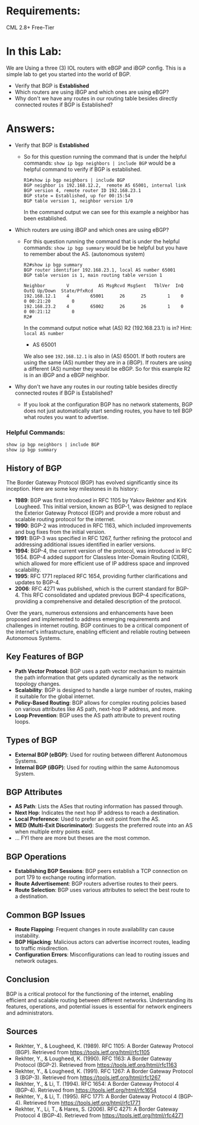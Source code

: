 # Requirements:  
CML 2.8+
Free-Tier

# In this Lab:
We are Using a three (3) IOL routers with eBGP and iBGP config. This is a simple lab to get you started into the world of BGP.

- Verify that BGP is **Established** 
- Which routers are using iBGP and which ones are using eBGP?
- Why don't we have any routes in our routing table besides directly connected routes if BGP is Established?

# Answers:
- Verify that BGP is **Established** 
  - So for this question running the command that is under the helpful commands: `show ip bgp neighbors | include BGP` would be a helpful command to verify if BGP is established.
    ```
    R1#show ip bgp neighbors | include BGP
    BGP neighbor is 192.168.12.2,  remote AS 65001, internal link
    BGP version 4, remote router ID 192.168.23.1
    BGP state = Established, up for 00:15:54
    BGP table version 1, neighbor version 1/0
    ```
    In the command output we can see for this example a neighbor has been established.

- Which routers are using iBGP and which ones are using eBGP?
  - For this question running the command that is under the helpful commands: `show ip bgp summary` would be be helpful but you have to remember about the AS. (autonomous system)
    ```
    R2#show ip bgp summary
    BGP router identifier 192.168.23.1, local AS number 65001
    BGP table version is 1, main routing table version 1

    Neighbor        V           AS MsgRcvd MsgSent   TblVer  InQ OutQ Up/Down  State/PfxRcd
    192.168.12.1    4        65001      26      25        1    0    0 00:21:20        0
    192.168.23.2    4        65002      26      26        1    0    0 00:21:12        0
    R2#
    ```
    In the command output notice what (AS) R2 (192.168.23.1) is in? Hint: `local AS number`
      - AS 65001
    
    We also see `192.168.12.1` is also in (AS) 65001. If both routers are using the same (AS) number they are in a (iBGP). If routers are using a different (AS) number they would be eBGP. So for this example R2 is in an iBGP and a eBGP neighbor.
    
- Why don't we have any routes in our routing table besides directly connected routes if BGP is Established?
  - If you look at the configuration BGP has no network statements, BGP does not just automatically start sending routes, you have to tell BGP what routes you want to advertise.


### Helpful Commands:
```
show ip bgp neighbors | include BGP
show ip bgp summary

```

## History of BGP

The Border Gateway Protocol (BGP) has evolved significantly since its inception. Here are some key milestones in its history:

- **1989**: BGP was first introduced in RFC 1105 by Yakov Rekhter and Kirk Lougheed. This initial version, known as BGP-1, was designed to replace the Exterior Gateway Protocol (EGP) and provide a more robust and scalable routing protocol for the internet.
- **1990**: BGP-2 was introduced in RFC 1163, which included improvements and bug fixes from the initial version.
- **1991**: BGP-3 was specified in RFC 1267, further refining the protocol and addressing additional issues identified in earlier versions.
- **1994**: BGP-4, the current version of the protocol, was introduced in RFC 1654. BGP-4 added support for Classless Inter-Domain Routing (CIDR), which allowed for more efficient use of IP address space and improved scalability.
- **1995**: RFC 1771 replaced RFC 1654, providing further clarifications and updates to BGP-4.
- **2006**: RFC 4271 was published, which is the current standard for BGP-4. This RFC consolidated and updated previous BGP-4 specifications, providing a comprehensive and detailed description of the protocol.

Over the years, numerous extensions and enhancements have been proposed and implemented to address emerging requirements and challenges in internet routing. BGP continues to be a critical component of the internet's infrastructure, enabling efficient and reliable routing between Autonomous Systems.


## Key Features of BGP
- **Path Vector Protocol**: BGP uses a path vector mechanism to maintain the path information that gets updated dynamically as the network topology changes.
- **Scalability**: BGP is designed to handle a large number of routes, making it suitable for the global internet.
- **Policy-Based Routing**: BGP allows for complex routing policies based on various attributes like AS path, next-hop IP address, and more.
- **Loop Prevention**: BGP uses the AS path attribute to prevent routing loops.

## Types of BGP
- **External BGP (eBGP)**: Used for routing between different Autonomous Systems.
- **Internal BGP (iBGP)**: Used for routing within the same Autonomous System.

## BGP Attributes
- **AS Path**: Lists the ASes that routing information has passed through.
- **Next Hop**: Indicates the next hop IP address to reach a destination.
- **Local Preference**: Used to prefer an exit point from the AS.
- **MED (Multi-Exit Discriminator)**: Suggests the preferred route into an AS when multiple entry points exist.
- ... FYI there are more but theses are the most common.

## BGP Operations
- **Establishing BGP Sessions**: BGP peers establish a TCP connection on port 179 to exchange routing information.
- **Route Advertisement**: BGP routers advertise routes to their peers.
- **Route Selection**: BGP uses various attributes to select the best route to a destination.

## Common BGP Issues
- **Route Flapping**: Frequent changes in route availability can cause instability.
- **BGP Hijacking**: Malicious actors can advertise incorrect routes, leading to traffic misdirection.
- **Configuration Errors**: Misconfigurations can lead to routing issues and network outages.

## Conclusion
BGP is a critical protocol for the functioning of the internet, enabling efficient and scalable routing between different networks. Understanding its features, operations, and potential issues is essential for network engineers and administrators.

## Sources
- Rekhter, Y., & Lougheed, K. (1989). RFC 1105: A Border Gateway Protocol (BGP). Retrieved from https://tools.ietf.org/html/rfc1105
- Rekhter, Y., & Lougheed, K. (1990). RFC 1163: A Border Gateway Protocol (BGP-2). Retrieved from https://tools.ietf.org/html/rfc1163
- Rekhter, Y., & Lougheed, K. (1991). RFC 1267: A Border Gateway Protocol 3 (BGP-3). Retrieved from https://tools.ietf.org/html/rfc1267
- Rekhter, Y., & Li, T. (1994). RFC 1654: A Border Gateway Protocol 4 (BGP-4). Retrieved from https://tools.ietf.org/html/rfc1654
- Rekhter, Y., & Li, T. (1995). RFC 1771: A Border Gateway Protocol 4 (BGP-4). Retrieved from https://tools.ietf.org/html/rfc1771
- Rekhter, Y., Li, T., & Hares, S. (2006). RFC 4271: A Border Gateway Protocol 4 (BGP-4). Retrieved from https://tools.ietf.org/html/rfc4271

